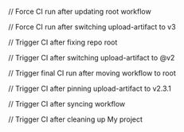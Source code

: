 
// Force CI run after updating root workflow

// Force CI run after switching upload-artifact to v3

// Trigger CI after fixing repo root

// Trigger CI after switching upload-artifact to @v2

// Trigger final CI run after moving workflow to root

// Trigger CI after pinning upload-artifact to v2.3.1

// Trigger CI after syncing workflow

// Trigger CI after cleaning up My project

